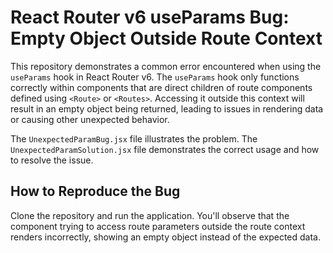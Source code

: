 # React Router v6 useParams Bug: Empty Object Outside Route Context

This repository demonstrates a common error encountered when using the `useParams` hook in React Router v6.  The `useParams` hook only functions correctly within components that are direct children of route components defined using `<Route>` or `<Routes>`.  Accessing it outside this context will result in an empty object being returned, leading to issues in rendering data or causing other unexpected behavior.

The `UnexpectedParamBug.jsx` file illustrates the problem.  The `UnexpectedParamSolution.jsx` file demonstrates the correct usage and how to resolve the issue.

## How to Reproduce the Bug

Clone the repository and run the application. You'll observe that the component trying to access route parameters outside the route context renders incorrectly, showing an empty object instead of the expected data.